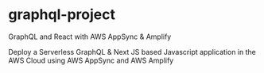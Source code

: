 # graphql-project
GraphQL and React with AWS AppSync &amp; Amplify

Deploy a Serverless GraphQL & Next JS based Javascript application in the AWS Cloud using AWS AppSync and AWS Amplify
